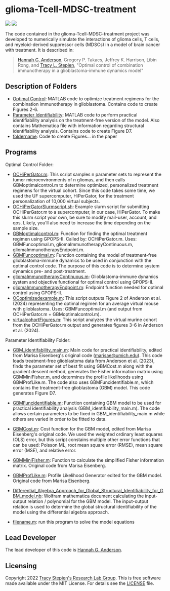 # glioma-Tcell-MDSC-treatment

<a href="https://github.com/stepien-lab/glioma-Tcell-MDSC-treatment/"><img src="https://img.shields.io/badge/GitHub-stepien--lab%2Fglioma--Tcell--MDSC--treatment-blue" /></a> <a href="LICENSE"><img src="https://img.shields.io/badge/license-MIT-blue.svg" /></a>

The code contained in the glioma-Tcell-MDSC-treatment project was developed to numerically simulate the interactions of glioma cells, T cells, and myeloid-derived suppressor cells (MDSCs) in a model of brain cancer with treatment. It is described in:
>[Hannah G. Anderson](https://github.com/HannahGrace314), Gregory P. Takacs, Jeffrey K. Harrison, Libin Rong, and [Tracy L. Stepien](https://github.com/tstepien/), "Optimal control of combination immunotherapy in a glioblastoma-immune dynamics model"

## Description of Folders
+ [Optimal Control](Optimal_Control): MATLAB code to optimize treatment regimens for the combination immunotherapy in glioblastoma. Contains code to create Figures 2-6. 
+ [Parameter Identifiability](Parameter_Identifiability): MATLAB code to perform practical identifiability analysis on the treatment-free version of the model. Also contains Mathematica file with information regarding structural identifiability analysis. Contains code to create Figure D7.
+ [foldername](foldername): Code to create Figures... in the paper

## Programs
Optimal Control Folder:
+ [OCHiPerGator.m](Optimal_Control/OCHiPerGator.m): This script samples n parameter sets to represent the tumor microenvironments of n gliomas, and then calls GBMoptimalcontrol.m to determine optimized, personalized treatment regimens for the virtual cohort. Since this code takes some time, we used the UF supercomputer, HiPerGator, for the treatment personalization of 10,000 virtual subjects.
+ [OCHiPerGatorSlurmscript.sh](Optimal_Control/OCHiPerGatorSlurmscript.sh): Example slurm script for submitting OCHiPerGator.m to a supercomputer, in our case, HiPerGator. To make this slurm script your own, be sure to modify mail-user, account, and qos. Likely, you'll also need to increase the time depending on the sample size.
+ [GBMoptimalcontrol.m](Optimal_Control/GBMoptimalcontrol.m): Function for finding the optimal treatment regimen using GPOPS-II. Called by: OCHiPerGator.m. Uses: GBMFuncoptimal.m, gliomaImmunotherapyContinuous.m, gliomaImmunotherapyEndpoint.m.
+ [GBMFuncoptimal.m](Optimal_Control/GBMFuncoptimal.m): Function containing the model of treatment-free glioblastoma-immune dynamics to be used in conjunction with the optimal control code. The purpose of this code is to determine system dynamics pre- and post-treatment.
+ [gliomaImmunotherapyContinuous.m](Optimal_Control/gliomaImmunotherapyContinuous.m): Glioblastoma-immune dynamics system and objective functional for optimal control using GPOPS-II. 
+ [gliomaImmunotherapyEndpoint.m](Optimal_Control/gliomaImmunotherapyEndpoint.m): Endpoint function needed for optimal control using GPOPS-II.
+ [OCoptimizedexample.m](Optimal_Control/OCoptimizedexample.m): This script outputs Figure 2 of Anderson et al. (2024) representing the optimal regimen for an average virtual mouse with glioblastoma. Uses: GBMFuncoptimal.m (and output from OCHiPerGator.m + GBMoptimalcontrol.m).
+ [virtualcohortFigures.m](Optimal_Control/virtualcohortFigures.m): This script analyzes the virtual murine cohort from the OCHiPerGator.m output and generates figures 3-6 in Anderson et al. (2024).

Parameter Identifiability Folder:
+ [GBM_identifability_main.m](Parameter_Identifiability/GBM_identifiability_main.m): Main code for practical identifiability, edited from Marisa Eisenberg's original code (marisae@umich.edu). This code loads treatment-free glioblastoma data from Anderson et al. (2023), finds the parameter set of best fit using GBMCost.m along with the gradient descent method, generates the Fisher information matrix using GBMMiniFisher.m, and determines the profile likelihoods using GBMProfLike.m. The code also uses GBMFuncidentifiable.m, which contains the treatment-free glioblastoma (GBM) model. This code generates Figure D7.
+ [GBMFuncidentifiable.m](Parameter_Identifiability/GBMFuncidentifiable.m): Function containing GBM model to be used for practical identifiability analysis (GBM_identifiability_main.m). The code allows certain parameters to be fixed in GBM_identifiability_main.m while others are varied in order to be fitted to data.
+ [GBMCost.m](Parameter_Identifiability/GBMCost.m): Cost function for the GBM model, edited from Marisa Eisenberg's original code. We used the weighted ordinary least squares (OLS) error, but this script constains multiple other error functions that can be used: Poisson ML, root mean square error (RMSE), mean square error (MSE), and relative error.
+ [GBMMiniFisher.m](Parameter_Identifiability/GBMMiniFisher.m): Function to calculate the simplified Fisher information matrix. Original code from Marisa Eisenberg. 
+ [GBMProfLike.m](Parameter_Identifiability/GBMProfLike.m): Profile Likelihood Generator edited for the GBM model. Original code from Marisa Eisenberg.
+ [Differential_Algebra_Approach_for_Global_Structural_Identifiability_for_GBM_model.nb](Parameter_Identifiability/Differential_Algebra_Approach_for_Global_Structural_Identifiability_for_GBM_model.nb): Wolfram mathematica document calculating the input-output relation / polynomial for the GBM model. The input-output relation is used to determine the global structural identifiability of the model using the differential algebra approach.

+ [filename.m](filename.m): run this program to solve the model equations

## Lead Developer
The lead developer of this code is [Hannah G. Anderson](https://github.com/HannahGrace314).

## Licensing
Copyright 2022 [Tracy Stepien's Research Lab Group](https://github.com/stepien-lab/). This is free software made available under the MIT License. For details see the [LICENSE](LICENSE) file.
